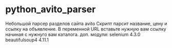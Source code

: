 # python_avito_parser
Небольшой парсер разделов сайта avito
Скрипт парсит название, цену и ссылку на объявление.
В переменной URL вставьте нужную вам ссылку начиная с нужнуго вам каталога.
доп. модули:
  selenium 4.3.0
  beautifulsoup4 4.11.1
